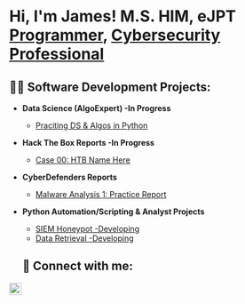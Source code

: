 <h1>Hi, I'm James! M.S. HIM, eJPT<br/><a href="https://github.com/JChanIT">Programmer</a>, <a href="https://www.linkedin.com/in/jamesrch/">Cybersecurity Professional</a> 

<h2>👨‍💻 Software Development Projects:</h2>
  
- <b>Data Science (AlgoExpert) -In Progress </b>
  - [Praciting DS & Algos in Python](https://github.com/JChanIT/Algorithms-Practice)
- <b>Hack The Box Reports -In Progress</b>
  - [Case 00: HTB Name Here](https://github.com/JChanIT/)
- <b>CyberDefenders Reports</b>
  - [Malware Analysis 1: Practice Report](https://docs.google.com/document/d/1Kdho86Jsx4_ymfO9dZf4VnYLZyZapX_MG6PhBTlycEI/edit?usp=sharing) 
- <b>Python Automation/Scripting & Analyst Projects</b>
  - [SIEM Honeypot -Developing](https://github.com/JChanIT/Python-repository)
  - [Data Retrieval -Developing](https://github.com/JChanIT/practice)

  <h2> 🤳 Connect with me:</h2>
  
[<img align="left" alt="Jamesrch | LinkedIn" width="22px" src="https://cdn.jsdelivr.net/npm/simple-icons@v3/icons/linkedin.svg" />][linkedin]

[linkedin]: https://linkedin.com/in/jamesrch
